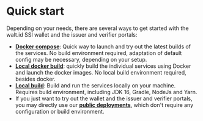 # Quick start

Depending on your needs, there are several ways to get started with the walt.id SSI wallet and the issuer and verifier portals:

* [**Docker compose**](../quick-start/docker-compose.md): Quick way to launch and try out the latest builds of the services. No build environment required, adaptation of default config may be necessary, depending on your setup.
* [**Local docker build**](../quick-start/local-build.md#docker-build): quickly build the individual services using Docker and launch the docker images. No local build environment required, besides docker.
* [**Local build**](../quick-start/local-build.md#local-build): Build and run the services locally on your machine. Requires build environment, including JDK 16, Gradle, NodeJs and Yarn.
* If you just want to try out the wallet and the issuer and verifier portals, you may directly use our [**public deployments**](../public-deployments.md), which don't require any configuration or build environment.
